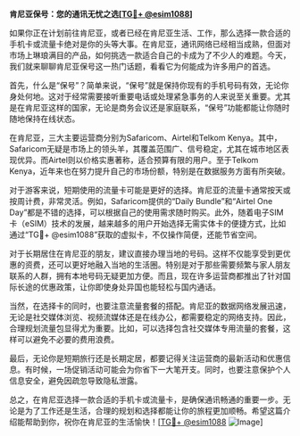 **肯尼亚保号：您的通讯无忧之选[[TG💪+ @esim1088](https://t.me/s/esim1088)]**

如果你正在计划前往肯尼亚，或者已经在肯尼亚生活、工作，那么选择一款合适的手机卡或流量卡绝对是你的头等大事。在肯尼亚，通讯网络已经相当成熟，但面对市场上琳琅满目的产品，如何挑选一款适合自己的卡成为了不少人的难题。今天，我们就来聊聊肯尼亚保号这一热门话题，看看它为何能成为许多用户的首选。

首先，什么是“保号”？简单来说，“保号”就是保持你现有的手机号码有效，无论你身处何地。这对于经常需要接听重要电话或处理紧急事务的人来说至关重要。尤其是在肯尼亚这样的国家，无论是商务会议还是家庭联系，“保号”功能都能让你随时随地保持在线状态。

在肯尼亚，三大主要运营商分别为Safaricom、Airtel和Telkom Kenya。其中，Safaricom无疑是市场上的领头羊，其覆盖范围广、信号稳定，尤其在城市地区表现优异。而Airtel则以价格实惠著称，适合预算有限的用户。至于Telkom Kenya，近年来也在努力提升自己的市场份额，特别是在数据服务方面有所突破。

对于游客来说，短期使用的流量卡可能是更好的选择。肯尼亚的流量卡通常按天或按周计费，非常灵活。例如，Safaricom提供的“Daily Bundle”和“Airtel One Day”都是不错的选择，可以根据自己的使用需求随时购买。此外，随着电子SIM卡（eSIM）技术的发展，越来越多的用户开始选择无需实体卡的便捷方式，比如通过“TG💪+ @esim1088”获取的虚拟卡，不仅操作简便，还能节省空间。

对于长期居住在肯尼亚的朋友，建议直接办理当地的号码。这样不仅能享受到更优惠的资费，还可以更好地融入当地的生活圈。特别是对于那些需要频繁与家人朋友联系的人群，拥有本地号码无疑更加方便。而且，现在许多运营商都推出了针对国际长途的优惠政策，让你即使身处异国也能轻松与国内通话。

当然，在选择卡的同时，也要注意流量套餐的搭配。肯尼亚的数据网络发展迅速，无论是社交媒体浏览、视频流媒体还是在线办公，都需要稳定的网络支持。因此，合理规划流量包显得尤为重要。比如，可以选择包含社交媒体专用流量的套餐，这样可以避免不必要的费用浪费。

最后，无论你是短期旅行还是长期定居，都要记得关注运营商的最新活动和优惠信息。有时候，一场促销活动可能会为你省下一大笔开支。同时，也要注意保护个人信息安全，避免因疏忽导致隐私泄露。

总之，在肯尼亚选择一款合适的手机卡或流量卡，是确保通讯畅通的重要一步。无论是为了工作还是生活，合理的规划和选择都能让你的旅程更加顺畅。希望这篇介绍能帮助到你，祝你在肯尼亚的生活愉快！[[TG💪+ @esim1088](https://t.me/s/esim1088) ![Image](https://i.postimg.cc/4NQfJmqS/Snipaste-2025-05-13-00-14-12.png)]